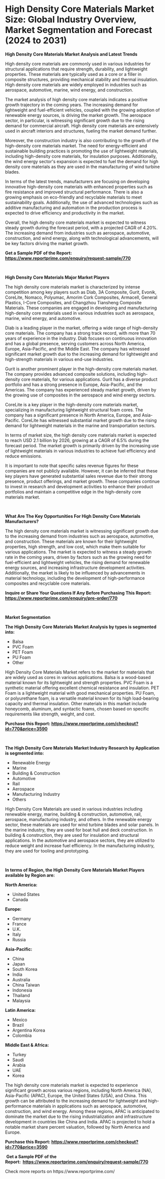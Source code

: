 <p><h1>High Density Core Materials Market Size: Global Industry Overview, Market Segmentation and Forecast (2024 to 2031)</h1></p><p><strong>High Density Core Materials Market Analysis and Latest Trends</strong></p>
<p><p>High density core materials are commonly used in various industries for structural applications that require strength, durability, and lightweight properties. These materials are typically used as a core or a filler in composite structures, providing mechanical stability and thermal insulation. High density core materials are widely employed in industries such as aerospace, automotive, marine, wind energy, and construction.</p><p>The market analysis of high density core materials indicates a positive growth trajectory in the coming years. The increasing demand for lightweight and fuel-efficient vehicles, coupled with the growing adoption of renewable energy sources, is driving the market growth. The aerospace sector, in particular, is witnessing significant growth due to the rising demand for commercial aircraft. High density core materials are extensively used in aircraft interiors and structures, fueling the market demand further.</p><p>Moreover, the construction industry is also contributing to the growth of the high-density core materials market. The need for energy-efficient and sustainable building practices is promoting the use of lightweight materials, including high-density core materials, for insulation purposes. Additionally, the wind energy sector's expansion is expected to fuel the demand for high density core materials as they are used in the manufacturing of wind turbine blades.</p><p>In terms of the latest trends, manufacturers are focusing on developing innovative high-density core materials with enhanced properties such as fire resistance and improved structural performance. There is also a growing emphasis on eco-friendly and recyclable materials to meet sustainability goals. Additionally, the use of advanced technologies such as additive manufacturing and automation in the production process is expected to drive efficiency and productivity in the market.</p><p>Overall, the high density core materials market is expected to witness steady growth during the forecast period, with a projected CAGR of 4.20%. The increasing demand from industries such as aerospace, automotive, construction, and wind energy, along with technological advancements, will be key factors driving the market growth.</p></p>
<p><strong>Get a Sample PDF of the Report:&nbsp; <a href="https://www.reportprime.com/enquiry/request-sample/770">https://www.reportprime.com/enquiry/request-sample/770</a></strong></p>
<p>&nbsp;</p>
<p><strong>High Density Core Materials Major Market Players</strong></p>
<p><p>The high density core materials market is characterized by intense competition among key players such as Diab, 3A Composite, Gurit, Evonik, CoreLite, Nomaco, Polyumac, Amorim Cork Composites, Armacell, General Plastics, I-Core Composites, and Changzhou Tiansheng Composite Materials. These companies are engaged in developing and manufacturing high-density core materials used in various industries such as aerospace, marine, wind energy, and automotive.</p><p>Diab is a leading player in the market, offering a wide range of high-density core materials. The company has a strong track record, with more than 70 years of experience in the industry. Diab focuses on continuous innovation and has a global presence, serving customers across North America, Europe, Asia-Pacific, and the Middle East. The company has witnessed significant market growth due to the increasing demand for lightweight and high-strength materials in various end-use industries.</p><p>Gurit is another prominent player in the high-density core materials market. The company provides advanced composite solutions, including high-density core materials, for various applications. Gurit has a diverse product portfolio and has a strong presence in Europe, Asia-Pacific, and the Americas. The company has experienced steady market growth, driven by the growing use of composites in the aerospace and wind energy sectors.</p><p>CoreLite is a key player in the high-density core materials market, specializing in manufacturing lightweight structural foam cores. The company has a significant presence in North America, Europe, and Asia-Pacific. CoreLite has witnessed substantial market growth due to the rising demand for lightweight materials in the marine and transportation sectors.</p><p>In terms of market size, the high density core materials market is expected to reach USD 2.1 billion by 2026, growing at a CAGR of 6.5% during the forecast period. The market growth is primarily driven by the increasing use of lightweight materials in various industries to achieve fuel efficiency and reduce emissions.</p><p>It is important to note that specific sales revenue figures for these companies are not publicly available. However, it can be inferred that these key players have generated substantial sales revenue due to their strong presence, product offerings, and market growth. These companies continue to invest in research and development activities to enhance their product portfolios and maintain a competitive edge in the high-density core materials market.</p></p>
<p>&nbsp;</p>
<p><strong>What Are The Key Opportunities For High Density Core Materials Manufacturers?</strong></p>
<p><p>The high density core materials market is witnessing significant growth due to the increasing demand from industries such as aerospace, automotive, and construction. These materials are known for their lightweight properties, high strength, and low cost, which make them suitable for various applications. The market is expected to witness a steady growth rate in the coming years, driven by factors such as the growing need for fuel-efficient and lightweight vehicles, the rising demand for renewable energy sources, and increasing infrastructure development activities. Additionally, the market is likely to be influenced by advancements in material technology, including the development of high-performance composites and recyclable core materials.</p></p>
<p><strong>Inquire or Share Your Questions If Any Before Purchasing This Report: <a href="https://www.reportprime.com/enquiry/pre-order/770">https://www.reportprime.com/enquiry/pre-order/770</a></strong></p>
<p>&nbsp;</p>
<p><strong>Market Segmentation</strong></p>
<p><strong>The High Density Core Materials Market Analysis by types is segmented into:</strong></p>
<p><ul><li>Balsa</li><li>PVC Foam</li><li>PET Foam</li><li>PU Foam</li><li>Other</li></ul></p>
<p><p>High Density Core Materials Market refers to the market for materials that are widely used as cores in various applications. Balsa is a wood-based material known for its lightweight and strength properties. PVC Foam is a synthetic material offering excellent chemical resistance and insulation. PET Foam is a lightweight material with good mechanical properties. PU Foam, or polyurethane foam, is a versatile material known for its high load-bearing capacity and thermal insulation. Other materials in this market include honeycomb, aluminum, and syntactic foams, chosen based on specific requirements like strength, weight, and cost.</p></p>
<p><strong>Purchase this Report:&nbsp;<a href="https://www.reportprime.com/checkout?id=770&price=3590">https://www.reportprime.com/checkout?id=770&price=3590</a></strong></p>
<p>&nbsp;</p>
<p><strong>The High Density Core Materials Market Industry Research by Application is segmented into:</strong></p>
<p><ul><li>Renewable Energy</li><li>Marine</li><li>Building & Construction</li><li>Automotive</li><li>Rail</li><li>Aerospace</li><li>Manufacturing Industry</li><li>Others</li></ul></p>
<p><p>High Density Core Materials are used in various industries including renewable energy, marine, building & construction, automotive, rail, aerospace, manufacturing industry, and others. In the renewable energy sector, these materials are used for wind turbine blades and solar panels. In the marine industry, they are used for boat hull and deck construction. In building & construction, they are used for insulation and structural applications. In the automotive and aerospace sectors, they are utilized to reduce weight and increase fuel efficiency. In the manufacturing industry, they are used for tooling and prototyping.</p></p>
<p>&nbsp;</p>
<p><strong>In terms of Region, the High Density Core Materials Market Players available by Region are:</strong></p>
<p>
    <p> <strong> North America: </strong>
        <ul>
            <li>United States</li>
            <li>Canada</li>
        </ul>
        </p> 
    <p> <strong> Europe: </strong>
        <ul>
            <li>Germany</li>
            <li>France</li>
            <li>U.K.</li>
            <li>Italy</li>
            <li>Russia</li>
        </ul>
        </p> 
    <p> <strong> Asia-Pacific: </strong>
        <ul>
            <li>China</li>
            <li>Japan</li>
            <li>South Korea</li>
            <li>India</li>
            <li>Australia</li>
            <li>China Taiwan</li>
            <li>Indonesia</li>
            <li>Thailand</li>
            <li>Malaysia</li>
        </ul>
        </p> 
    <p> <strong> Latin America: </strong>
        <ul>
            <li>Mexico</li>
            <li>Brazil</li>
            <li>Argentina Korea</li>
            <li>Colombia</li>
        </ul>
        </p> 
    <p> <strong> Middle East & Africa: </strong>
        <ul>
            <li>Turkey</li>
            <li>Saudi</li>
            <li>Arabia</li>
            <li>UAE</li>
            <li>Korea</li>
        </ul>
    </p>
    </p>
<p><p>The high density core materials market is expected to experience significant growth across various regions, including North America (NA), Asia-Pacific (APAC), Europe, the United States (USA), and China. This growth can be attributed to the increasing demand for lightweight and high-performance materials in applications such as aerospace, automotive, construction, and wind energy. Among these regions, APAC is anticipated to dominate the market due to the rising industrialization and infrastructure development in countries like China and India. APAC is projected to hold a notable market share percent valuation, followed by North America and Europe.</p></p>
<p><strong>Purchase this Report: <a href="https://www.reportprime.com/checkout?id=770&price=3590">https://www.reportprime.com/checkout?id=770&price=3590</a></strong></p>
<p>&nbsp;<strong>Get a Sample PDF of the Report:&nbsp;&nbsp;<a href="https://www.reportprime.com/enquiry/request-sample/770">https://www.reportprime.com/enquiry/request-sample/770</a></strong></p>
<p><strong></strong></p>
<p>Check more reports on https://www.reportprime.com/</p>